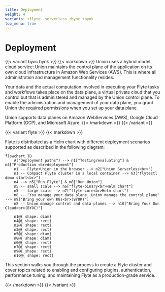 ```yaml
---
title: Deployment
weight: 4
variants: +flyte -serverless +byoc +byok
top_menu: true
---
```


# Deployment

{{< variant byoc byok >}}
{{< markdown >}}
Union uses a hybrid model cloud service: Union maintains the control plane of the application on its own cloud infrastructure in Amazon Web Services (AWS).
This is where all administration and management functionality resides.

Your data and the actual computation involved in executing your Flyte tasks and workflows takes place on the data plane, a virtual private cloud that you control but that is administered and managed by the Union control plane.
To enable the administration and management of your data plane, you grant Union the required permissions when you set up your data plane.

Union supports data planes on Amazon WebServices (AWS), Google Cloud Platform (GCP), and Microsoft Azure.
{{< /markdown >}}
{{< /variant >}}

{{< variant flyte >}}
{{< markdown >}}

Flyte is distributed as a Helm chart with different deployment scenarios supported as described in the following diagram:
```mermaid
flowchart TD
    A("Deployment paths") --> n1["Testing/evaluating"] & n4["Production <br>deployment"]
    n1 -- Flyte+Union in the browser --> n2["Union Serverless<br>"]
    n1 -- Compact Flyte cluster in a local container --> n3["flytectl demo start<br>"]
    n4 --> n5["Run Flyte"] & n8["Run Union"]
    n5 -- small scale --> n6["flyte-binary<br>Helm chart"]
    n5 -- large scale --> n7["flyte-core<br>Helm chart"]
    n8 -- "You manage your data plane. Union manage the control plane" --> n9["Bring your own K8s<br>(BYOK)"]
    n8 -- Union manage control and data planes --> n10["Bring Your Own Cloud<br>(BYOC)"]

    n1@{ shape: diam}
    n4@{ shape: rect}
    n2@{ shape: rect}
    n3@{ shape: rect}
    n5@{ shape: diam}
    n8@{ shape: diam}
    n6@{ shape: rect}
    n7@{ shape: rect}
    n9@{ shape: rect}
    n10@{ shape: rect}
```
This section walks you through the process to create a Flyte cluster and cover topics related to enabling and configuring plugins, authentication, performance tuning, and maintaining Flyte as a production-grade service.

{{< /markdown >}}
{{< /variant >}}
